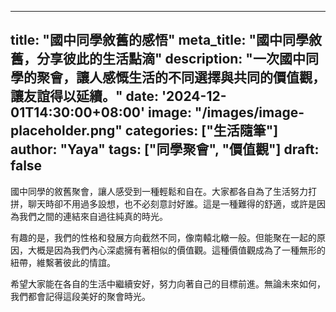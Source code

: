 
---
title: "國中同學敘舊的感悟"
meta_title: "國中同學敘舊，分享彼此的生活點滴"
description: "一次國中同學的聚會，讓人感慨生活的不同選擇與共同的價值觀，讓友誼得以延續。"
date: '2024-12-01T14:30:00+08:00'
image: "/images/image-placeholder.png"
categories: ["生活隨筆"]
author: "Yaya"
tags: ["同學聚會", "價值觀"]
draft: false
---

國中同學的敘舊聚會，讓人感受到一種輕鬆和自在。大家都各自為了生活努力打拼，聊天時卻不用過多設想，也不必刻意討好誰。這是一種難得的舒適，或許是因為我們之間的連結來自過往純真的時光。

有趣的是，我們的性格和發展方向截然不同，像南轅北轍一般。但能聚在一起的原因，大概是因為我們內心深處擁有著相似的價值觀。這種價值觀成為了一種無形的紐帶，維繫著彼此的情誼。

希望大家能在各自的生活中繼續安好，努力向著自己的目標前進。無論未來如何，我們都會記得這段美好的聚會時光。
